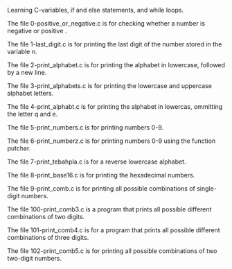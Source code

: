 Learning C-variables, if and else statements, and while loops.

The file 0-positive_or_negative.c is for checking whether a number is negative or positive .

The file 1-last_digit.c is for printing the last digit of the number stored in the variable n.

The file 2-print_alphabet.c is for printing the alphabet in lowercase, followed by a new line.

The file 3-print_alphabets.c is for printing the lowercase and uppercase alphabet letters.

The file 4-print_alphabt.c is for printing the alphabet in lowercas, ommitting the letter q and e.

The file 5-print_numbers.c is for printing numbers 0-9.

The file 6-print_numberz.c is for printing numbers 0-9 using the function putchar.

The file 7-print_tebahpla.c is for a reverse lowercase alphabet.

The file 8-print_base16.c is for printing the hexadecimal numbers.

The file 9-print_comb.c is for printing all possible combinations of single-digit numbers.

The file 100-print_comb3.c is a program that prints all possible different combinations of two digits.

The file 101-print_comb4.c is for a program that prints all possible different combinations of three digits.

The file 102-print_comb5.c is for printing all possible combinations of two two-digit numbers.

